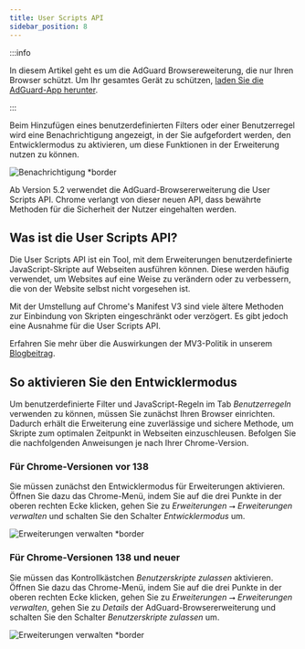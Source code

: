 ```yaml
---
title: User Scripts API
sidebar_position: 8
---
```


:::info

In diesem Artikel geht es um die AdGuard Browsereweiterung, die nur Ihren Browser schützt. Um Ihr gesamtes Gerät zu schützen, [laden Sie die AdGuard-App herunter](https://adguard.com/download.html?auto=true).

:::

Beim Hinzufügen eines benutzerdefinierten Filters oder einer Benutzerregel wird eine Benachrichtigung angezeigt, in der Sie aufgefordert werden, den Entwicklermodus zu aktivieren, um diese Funktionen in der Erweiterung nutzen zu können.

![Benachrichtigung \*border](https://cdn.adtidy.org/content/Kb/ad_blocker/browser_extension/notification-allow-user-scripts.jpg)

Ab Version 5.2 verwendet die AdGuard-Browsererweiterung die User Scripts API. Chrome verlangt von dieser neuen API, dass bewährte Methoden für die Sicherheit der Nutzer eingehalten werden.

## Was ist die User Scripts API?

Die User Scripts API ist ein Tool, mit dem Erweiterungen benutzerdefinierte JavaScript-Skripte auf Webseiten ausführen können. Diese werden häufig verwendet, um Websites auf eine Weise zu verändern oder zu verbessern, die von der Website selbst nicht vorgesehen ist.

Mit der Umstellung auf Chrome's Manifest V3 sind viele ältere Methoden zur Einbindung von Skripten eingeschränkt oder verzögert. Es gibt jedoch eine Ausnahme für die User Scripts API.

Erfahren Sie mehr über die Auswirkungen der MV3-Politik in unserem [Blogbeitrag](https://adguard.com/de/blog/review-issues-in-chrome-web-store.html).

## So aktivieren Sie den Entwicklermodus

Um benutzerdefinierte Filter und JavaScript-Regeln im Tab _Benutzerregeln_ verwenden zu können, müssen Sie zunächst Ihren Browser einrichten. Dadurch erhält die Erweiterung eine zuverlässige und sichere Methode, um Skripte zum optimalen Zeitpunkt in Webseiten einzuschleusen. Befolgen Sie die nachfolgenden Anweisungen je nach Ihrer Chrome-Version.

### Für Chrome-Versionen vor 138

Sie müssen zunächst den Entwicklermodus für Erweiterungen aktivieren. Öffnen Sie dazu das Chrome-Menü, indem Sie auf die drei Punkte in der oberen rechten Ecke klicken, gehen Sie zu _Erweiterungen_ ⭢ _Erweiterungen verwalten_ und schalten Sie den Schalter _Entwicklermodus_ um.

![Erweiterungen verwalten \*border](https://cdn.adtidy.org/content/Kb/ad_blocker/browser_extension/developer-mode-enable1.jpg)

### Für Chrome-Versionen 138 und neuer

Sie müssen das Kontrollkästchen _Benutzerskripte zulassen_ aktivieren. Öffnen Sie dazu das Chrome-Menü, indem Sie auf die drei Punkte in der oberen rechten Ecke klicken, gehen Sie zu _Erweiterungen_ ⭢ _Erweiterungen verwalten_, gehen Sie zu _Details_ der AdGuard-Browsererweiterung und schalten Sie den Schalter _Benutzerskripte zulassen_ um.

![Erweiterungen verwalten \*border](https://cdn.adtidy.org/content/Kb/ad_blocker/browser_extension/allow-user-scripts1.jpg)
